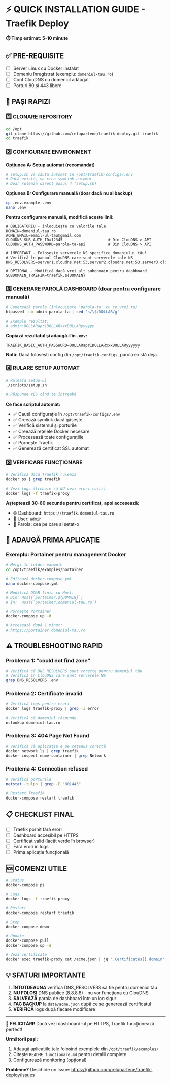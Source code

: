 # ⚡ QUICK INSTALLATION GUIDE - Traefik Deploy

**⏱️ Timp estimat: 5-10 minute**

## ✅ PRE-REQUISITE

- [ ] Server Linux cu Docker instalat
- [ ] Domeniu înregistrat (exemplu: `domeniul-tau.ro`)
- [ ] Cont ClouDNS cu domeniul adăugat
- [ ] Porturi 80 și 443 libere

## 📝 PAȘI RAPIZI

### **1️⃣ CLONARE REPOSITORY**
```bash
cd /opt
git clone https://github.com/reluparfene/traefik-deploy.git traefik
cd traefik
```

### **2️⃣ CONFIGURARE ENVIRONMENT**

**Opțiunea A: Setup automat (recomandat)**
```bash
# setup.sh va căuta automat în /opt/traefik-configs/.env
# Dacă există, va crea symlink automat
# Doar rulează direct pasul 4 (setup.sh)
```

**Opțiunea B: Configurare manuală (doar dacă nu ai backup)**
```bash
cp .env.example .env
nano .env
```

**Pentru configurare manuală, modifică aceste linii:**
```env
# OBLIGATORIU - Înlocuiește cu valorile tale
DOMAIN=domeniul-tau.ro
ACME_EMAIL=email-ul-tau@gmail.com
CLOUDNS_SUB_AUTH_ID=12345                    # Din ClouDNS > API
CLOUDNS_AUTH_PASSWORD=parola-ta-api          # Din ClouDNS > API

# IMPORTANT - Folosește serverele NS specifice domeniului tău!
# Verifică în panoul ClouDNS care sunt serverele tale NS
DNS_RESOLVERS=server1.cloudns.net:53,server2.cloudns.net:53,server3.cloudns.net:53,server4.cloudns.net:53

# OPTIONAL - Modifică dacă vrei alt subdomain pentru dashboard
SUBDOMAIN_TRAEFIK=traefik.${DOMAIN}
```

### **3️⃣ GENERARE PAROLĂ DASHBOARD** (doar pentru configurare manuală)

```bash
# Generează parola (înlocuiește 'parola-ta' cu ce vrei tu)
htpasswd -nb admin parola-ta | sed 's/\$/DOLLAR/g'

# Exemplu rezultat:
# admin:DOLLARapr1DOLLARxxxDOLLARyyyyyy
```

**Copiază rezultatul și adaugă-l în `.env`:**
```env
TRAEFIK_BASIC_AUTH_PASSWORD=DOLLARapr1DOLLARxxxDOLLARyyyyyy
```

**Notă:** Dacă folosești config din `/opt/traefik-configs`, parola există deja.

### **4️⃣ RULARE SETUP AUTOMAT**

```bash
# Rulează setup-ul
./scripts/setup.sh

# Răspunde YES când te întreabă
```

**Ce face scriptul automat:**
- ✅ Caută configurație în `/opt/traefik-configs/.env`
- ✅ Creează symlink dacă găsește
- ✅ Verifică sistemul și porturile
- ✅ Creează rețelele Docker necesare
- ✅ Procesează toate configurațiile
- ✅ Pornește Traefik
- ✅ Generează certificat SSL automat

### **5️⃣ VERIFICARE FUNCȚIONARE**

```bash
# Verifică dacă Traefik rulează
docker ps | grep traefik

# Vezi logs (trebuie să NU vezi erori roșii)
docker logs -f traefik-proxy
```

**Așteptează 30-60 secunde pentru certificat, apoi accesează:**
- 🌐 Dashboard: `https://traefik.domeniul-tau.ro`
- 👤 User: `admin`
- 🔑 Parola: cea pe care ai setat-o

## 🚀 ADAUGĂ PRIMA APLICAȚIE

### **Exemplu: Portainer pentru management Docker**

```bash
# Mergi în folder exemple
cd /opt/traefik/examples/portainer

# Editează docker-compose.yml
nano docker-compose.yml

# Modifică DOAR linia cu Host:
# Din: Host(`portainer.${DOMAIN}`)
# În:  Host(`portainer.domeniul-tau.ro`)

# Pornește Portainer
docker-compose up -d

# Accesează după 1 minut:
# https://portainer.domeniul-tau.ro
```

## ⚠️ TROUBLESHOOTING RAPID

### **Problema 1: "could not find zone"**
```bash
# Verifică că DNS_RESOLVERS sunt corecte pentru domeniul tău
# Verifică în ClouDNS care sunt serverele NS
grep DNS_RESOLVERS .env
```

### **Problema 2: Certificate invalid**
```bash
# Verifică logs pentru erori
docker logs traefik-proxy | grep -i error

# Verifică că domeniul răspunde
nslookup domeniul-tau.ro
```

### **Problema 3: 404 Page Not Found**
```bash
# Verifică că aplicația e pe rețeaua corectă
docker network ls | grep traefik
docker inspect nume-container | grep Network
```

### **Problema 4: Connection refused**
```bash
# Verifică porturile
netstat -tulpn | grep -E "80|443"

# Restart Traefik
docker-compose restart traefik
```

## 📋 CHECKLIST FINAL

- [ ] Traefik pornit fără erori
- [ ] Dashboard accesibil pe HTTPS
- [ ] Certificat valid (lacăt verde în browser)
- [ ] Fără erori în logs
- [ ] Prima aplicație funcțională

## 🆘 COMENZI UTILE

```bash
# Status
docker-compose ps

# Logs
docker logs -f traefik-proxy

# Restart
docker-compose restart traefik

# Stop
docker-compose down

# Update
docker-compose pull
docker-compose up -d

# Vezi certificate
docker exec traefik-proxy cat /acme.json | jq '.Certificates[].domain'
```

## 💡 SFATURI IMPORTANTE

1. **ÎNTOTDEAUNA** verifică DNS_RESOLVERS să fie pentru domeniul tău
2. **NU FOLOSI** DNS publice (8.8.8.8) - nu vor funcționa cu ClouDNS
3. **SALVEAZĂ** parola de dashboard într-un loc sigur
4. **FAC BACKUP** la `data/acme.json` după ce se generează certificatul
5. **VERIFICĂ** logs după fiecare modificare

---

**🎉 FELICITĂRI!** Dacă vezi dashboard-ul pe HTTPS, Traefik funcționează perfect!

**Următorii pași:**
1. Adaugă aplicațiile tale folosind exemplele din `/opt/traefik/examples/`
2. Citește `README_functionare.md` pentru detalii complete
3. Configurează monitoring (opțional)

**Probleme?** Deschide un issue: https://github.com/reluparfene/traefik-deploy/issues